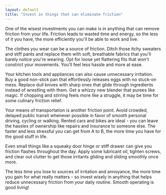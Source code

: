 ```yaml
---
layout: default
title: "Invest in things that can eliminate friction"
---
```


One of the wisest investments you can make is in anything that can remove friction from your life. Friction leads to wasted time and energy, so the less of it you have, the more efficiently you'll be able to work and live.

The clothes you wear can be a source of friction. Ditch those itchy sweaters and stiff pants and replace them with soft, breathable fabrics that you'll barely notice you're wearing. Opt for loose yet flattering fits that won't constrict your movements. You'll feel less hassle and more at ease.

Your kitchen tools and appliances can also cause unnecessary irritation. Buy a good non-stick pan that effortlessly releases eggs with no stuck-on mess.  Replace dull knives with sharp ones that glide through ingredients instead of wrestling with them. Get a whizzy new blender that purees like magic. If chopping and stirring feels more like a struggle, it may be time for some culinary friction relief.

Your means of transportation is another friction point. Avoid crowded, delayed public transit whenever possible in favor of smooth personal driving, cycling or walking. Rented cars and bikes are ideal - you can leave the hassles of ownership like repairs and insurance to someone else. The faster and less stressful you can get from A to B, the more time you have for the good stuff in life.

Even small things like a squeaky door hinge or stiff drawer can give you friction flashes throughout the day. Apply some lubricant oil, tighten screws, and clear out clutter to get those irritants gliding and sliding smoothly once more.

The less time you lose to sources of irritation and annoyance, the more time you gain for what really matters - so invest wisely in anything that helps reduce unnecessary friction from your daily routine. Smooth operating is good living!

